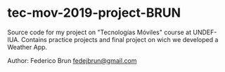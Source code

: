 # tec-mov-2019-project-BRUN
Source code for my project on "Tecnologías Móviles" course at UNDEF-IUA.
Contains practice projects and final project on wich we developed a Weather App.

Author: 
Federico Brun 
fedejbrun@gmail.com
